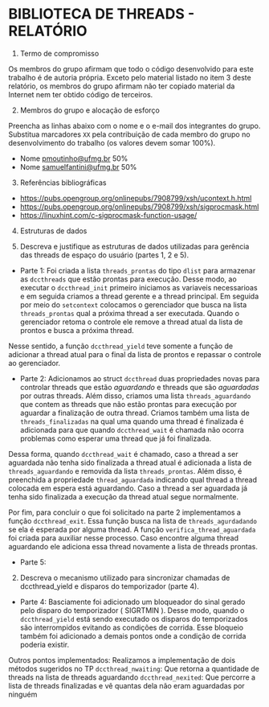 # BIBLIOTECA DE THREADS - RELATÓRIO

1. Termo de compromisso

Os membros do grupo afirmam que todo o código desenvolvido para este
trabalho é de autoria própria.  Exceto pelo material listado no item
3 deste relatório, os membros do grupo afirmam não ter copiado
material da Internet nem ter obtido código de terceiros.

2. Membros do grupo e alocação de esforço

Preencha as linhas abaixo com o nome e o e-mail dos integrantes do
grupo.  Substitua marcadores `XX` pela contribuição de cada membro
do grupo no desenvolvimento do trabalho (os valores devem somar
100%).

  * Nome pmoutinho@ufmg.br 50%
  * Nome samuelfantini@ufmg.br 50%

3. Referências bibliográficas
  * https://pubs.opengroup.org/onlinepubs/7908799/xsh/ucontext.h.html
  * https://pubs.opengroup.org/onlinepubs/7908799/xsh/sigprocmask.html
  * https://linuxhint.com/c-sigprocmask-function-usage/
  

4. Estruturas de dados

  1. Descreva e justifique as estruturas de dados utilizadas para
     gerência das threads de espaço do usuário (partes 1, 2 e 5).

  * Parte 1: Foi criada a lista `threads_prontas` do tipo `dlist`
  para armazenar as `dccthreads` que estão prontas para execução.
  Desse modo, ao executar o `dccthread_init` primeiro iniciamos as
  variaveis necessarioas e em seguida criamos a thread gerente e a
  thread principal.  Em seguida por meio do `setcontext` colocamos o
  gerenciador que busca na lista `threads_prontas` qual a próxima
  thread a ser executada. Quando o gerenciador retoma o controle 
  ele remove a thread atual da lista de prontos e busca a próxima 
  thread.  

  Nesse sentido, a função `dccthread_yield` teve somente a função
  de adicionar a thread atual para o final da lista de prontos e
  repassar o controle ao gerenciador.

  * Parte 2: Adicionamos ao struct `dccthread` duas propriedades
  novas para controlar threads que estão *aguardando* e threads que
  são *aguardadas* por outras threads. Além disso, criamos uma 
  lista `threads_aguardando` que contem as threads que não estão
  prontas para execução por aguardar a finalização de outra thread.
  Criamos também uma lista de `threads_finalizadas` na qual uma 
  quando uma thread é finalizada é adicionada para que quando
  `dccthread_wait` é chamada não ocorra problemas como esperar uma 
  thread que já foi finalizada.  

  Dessa forma, quando `dccthread_wait` é chamado, caso a thread 
  a ser aguardada não tenha sido finalizada a thread atual é 
  adicionada a lista de `threads_aguardando` e removida da lista
  `threads_prontas`. Além disso, é preenchida a propriedade
  `thread_aguardada` indicando qual thread a thread colocada em 
  espera está aguardando. Caso a thread a ser aguardada já tenha
  sido finalizada a execução da thread atual segue normalmente.

  Por fim, para concluir o que foi solicitado na parte 2
  implementamos a função `dccthread_exit`. Essa função busca na 
  lista de `threads_agurdadando` se ela é esperada por alguma
  thread. A função `verifica_thread_aguardada` foi criada para 
  auxiliar nesse processo. Caso encontre alguma thread aguardando
  ele adiciona essa thread novamente a lista de threads prontas. 

  * Parte 5:

  2. Descreva o mecanismo utilizado para sincronizar chamadas de
     dccthread_yield e disparos do temporizador (parte 4).

  * Parte 4: Basciamente foi adicionado um bloqueador do sinal 
  gerado pelo disparo do temporizador ( SIGRTMIN ). Desse modo, 
  quando o `dccthread_yield` está sendo executado os disparos do 
  temporizados são interrompidos evitando as condições de corrida.
  Esse bloqueio também foi adicionado a demais pontos onde a condição
  de corrida poderia existir. 



Outros pontos implementados: 
Realizamos a implementação de dois métodos sugeridos no TP
`dccthread_nwaiting`: Que retorna a quantidade de threads na lista
de threads aguardando
`dccthread_nexited`: Que percorre a lista de threads finalizadas e vê
quantas dela não eram aguardadas por ninguém
